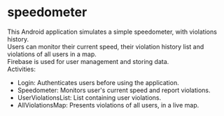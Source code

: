 # speedometer
This Android application simulates a simple speedometer, with violations history.
<br>
Users can monitor their current speed, their violation history list and violations of all users in a map.
<br>
Firebase is used for user management and storing data.
<br>
Activities:
- Login: Authenticates users before using the application.
- Speedometer: Monitors user's current speed and report violations.
- UserViolationsList: List containing user violations.
- AllViolationsMap: Presents violations of all users, in a live map.

